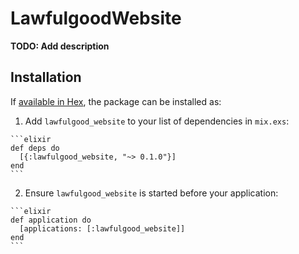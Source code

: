 # LawfulgoodWebsite

**TODO: Add description**

## Installation

If [available in Hex](https://hex.pm/docs/publish), the package can be installed as:

  1. Add `lawfulgood_website` to your list of dependencies in `mix.exs`:

    ```elixir
    def deps do
      [{:lawfulgood_website, "~> 0.1.0"}]
    end
    ```

  2. Ensure `lawfulgood_website` is started before your application:

    ```elixir
    def application do
      [applications: [:lawfulgood_website]]
    end
    ```

